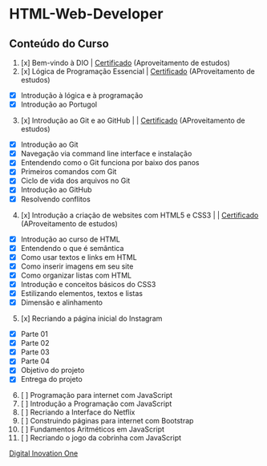 # HTML-Web-Developer

## Conteúdo do Curso
  
1. [x] Bem-vindo à DIO | <a href="https://certificates.digitalinnovation.one/FC383395">Certificado</a> (Aproveitamento de estudos)
2. [x] Lógica de Programação Essencial | <a href="https://certificates.digitalinnovation.one/E652CC53">Certificado</a> (AProveitamento de estudos)
  - [x] Introdução à lógica e à programação
  - [x] Introdução ao Portugol
3. [x] Introdução ao Git e ao GitHub | | <a href="https://certificates.digitalinnovation.one/FDDB10F1">Certificado</a> (AProveitamento de estudos)
  - [x] Introdução ao Git
  - [x] Navegação via command line interface e instalação
  - [x] Entendendo como o Git funciona por baixo dos panos
  - [x] Primeiros comandos com Git
  - [x] Ciclo de vida dos arquivos no Git
  - [x] Introdução ao GitHub
  - [x] Resolvendo conflitos
4. [x] Introdução a criação de websites com HTML5 e CSS3 | | <a href="https://certificates.digitalinnovation.one/31BC49E0">Certificado</a> (AProveitamento de estudos)
  - [x] Introdução ao curso de HTML
  - [x]  Entendendo o que é semântica
  - [x]  Como usar textos e links em HTML
  - [x]  Como inserir imagens em seu site
  - [x]  Como organizar listas com HTML
  - [x]  Introdução e conceitos básicos do CSS3
  - [x]  Estilizando elementos, textos e listas
  - [x]  Dimensão e alinhamento
5. [x] Recriando a página inicial do Instagram
  - [x] Parte 01
  - [x] Parte 02
  - [x] Parte 03
  - [x] Parte 04
  - [x] Objetivo do projeto
  - [x] Entrega do projeto
6. [ ] Programação para internet com JavaScript
7. [ ] Introdução a Programação com JavaScript
8. [ ] Recriando a Interface do Netflix
9. [ ] Construindo páginas para internet com Bootstrap
10. [ ] Fundamentos Aritméticos em JavaScript
11. [ ] Recriando o jogo da cobrinha com JavaScript

<a href="https://web.digitalinnovation.one/track/html-web-developer?tab=path">Digital Inovation One</a>
